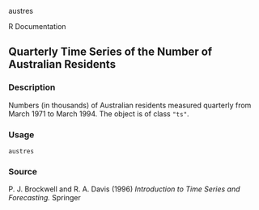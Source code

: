 austres

R Documentation

##  Quarterly Time Series of the Number of Australian Residents

### Description

Numbers (in thousands) of Australian residents measured quarterly from March
1971 to March 1994. The object is of class `"ts"`.

### Usage

    austres

### Source

P. J. Brockwell and R. A. Davis (1996) _Introduction to Time Series and
Forecasting._ Springer


